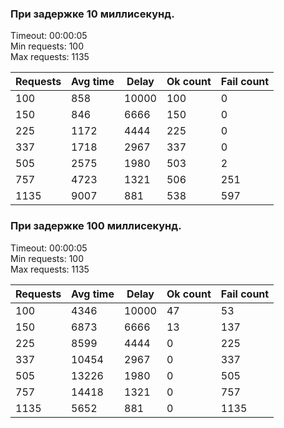 ### При задержке 10 миллисекунд.

Timeout: 00:00:05 <br />
Min requests: 100 <br />
Max requests: 1135 <br />

| Requests | Avg time | Delay |  Ok count  | Fail count |
|----------|----------|-------|------------|------------|
|      100 |      858 | 10000 |        100 |          0 |
|      150 |      846 |  6666 |        150 |          0 |
|      225 |     1172 |  4444 |        225 |          0 |
|      337 |     1718 |  2967 |        337 |          0 |
|      505 |     2575 |  1980 |        503 |          2 |
|      757 |     4723 |  1321 |        506 |        251 |
|     1135 |     9007 |   881 |        538 |        597 |

### При задержке 100 миллисекунд.

Timeout: 00:00:05 <br />
Min requests: 100 <br />
Max requests: 1135 <br />

| Requests | Avg time | Delay |  Ok count  | Fail count |
|----------|----------|-------|------------|------------|
|      100 |     4346 | 10000 |         47 |         53 |
|      150 |     6873 |  6666 |         13 |        137 |
|      225 |     8599 |  4444 |          0 |        225 |
|      337 |    10454 |  2967 |          0 |        337 |
|      505 |    13226 |  1980 |          0 |        505 |
|      757 |    14418 |  1321 |          0 |        757 |
|     1135 |     5652 |   881 |          0 |       1135 |

